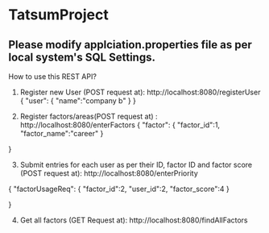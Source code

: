 # TatsumProject

## Please modify applciation.properties file as per local system's SQL Settings.

How to use this REST API? 

1. Register new User (POST request at): http://localhost:8080/registerUser
    {
    "user": {
        "name":"company b"
    }
  }

2. Register factors/areas(POST request at)  : http://localhost:8080/enterFactors
  {
      "factor": {
        "factor_id":1,
        "factor_name":"career"
      }
    
  }
  
 3. Submit entries for each user as per their ID, factor ID and factor score  (POST request at): http://localhost:8080/enterPriority
 
 {
    "factorUsageReq": {
        "factor_id":2,
        "user_id":2,
        "factor_score":4
    }
    
}

4. Get all factors (GET Request at): http://localhost:8080/findAllFactors
